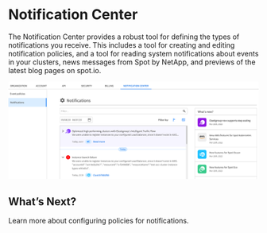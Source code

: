 # Notification Center

The Notification Center provides a robust tool for defining the types of notifications you receive. This includes a tool for creating and editing notification policies, and a tool for reading system notifications about events in your clusters, news messages from Spot by NetApp, and previews of the latest blog pages on spot.io.

<img src="/administration/_media/notifications-001.png" />

## What’s Next?

Learn more about configuring policies for notifications.
